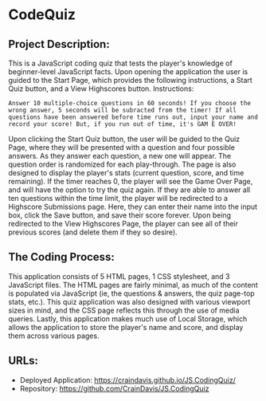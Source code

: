 # CodeQuiz
## Project Description:
This is a JavaScript coding quiz that tests the player's knowledge of beginner-level JavaScript facts. Upon opening the application the user is guided to the Start Page, which provides the following instructions, a Start Quiz button, and a View Highscores button.
Instructions:
```
Answer 10 multiple-choice questions in 60 seconds! If you choose the wrong answer, 5 seconds will be subracted from the timer! If all questions have been answered before time runs out, input your name and record your score! But, if you run out of time, it's GAM E OVER!
```
Upon clicking the Start Quiz button, the user will be guided to the Quiz Page, where they will be presented with a question and four possible answers. As they answer each question, a new one will appear. The question order is randomized for each play-through. The page is also designed to display the player's stats (current question, score, and time remaining). If the timer reaches 0, the player will see the Game Over Page, and will have the option to try the quiz again. If they are able to answer all ten questions within the time limit, the player will be redirected to a Highscore Submissions page. Here, they can enter their name into the input box, click the Save button, and save their score forever. Upon being redirected to the View Highscores Page, the player can see all of their previous scores (and delete them if they so desire).
## The Coding Process:
This application consists of 5 HTML pages, 1 CSS stylesheet, and 3 JavaScript files. The HTML pages are fairly minimal, as much of the content is populated via JavaScript (ie, the questions & answers, the quiz page-top stats, etc.). This quiz application was also designed with various viewport sizes in mind, and the CSS page reflects this through the use of media queries. Lastly, this application makes much use of Local Storage, which allows the application to store the player's name and score, and display them across various pages.
## URLs:
* Deployed Application: https://craindavis.github.io/JS.CodingQuiz/
* Repository: https://github.com/CrainDavis/JS.CodingQuiz
